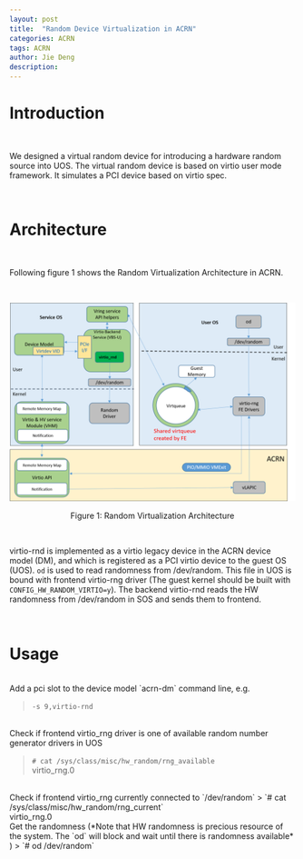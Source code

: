 ```yaml
---
layout: post
title:  "Random Device Virtualization in ACRN"
categories: ACRN
tags: ACRN
author: Jie Deng
description: 
---
```


# Introduction 
<br>

We designed a virtual random device for introducing a hardware random source into UOS. The virtual random device is based on virtio user mode framework. It simulates a PCI device based on virtio spec.

<br>

# Architecture
<br>

Following figure 1 shows the Random Virtualization Architecture in ACRN.

<br>

![random_architecture](/assets/images/acrn-vtrnd/random_architecture.png)
<p align="center">Figure 1: Random Virtualization Architecture</p>

<br>


virtio-rnd is implemented as a virtio legacy device in the ACRN device model (DM), and which is registered as a PCI virtio device to the guest OS (UOS). `od` is used to read randomness from /dev/random. This file in UOS is bound with frontend virtio-rng driver (The guest kernel should be built with `CONFIG_HW_RANDOM_VIRTIO=y`). The backend virtio-rnd reads the HW randomness from /dev/random in SOS and sends them to frontend.

<br>

# Usage

<br>
Add a pci slot to the device model `acrn-dm` command line, e.g.

> `-s 9,virtio-rnd`

<br>
Check if frontend virtio_rng driver is one of available random number generator drivers in UOS

> `# cat /sys/class/misc/hw_random/rng_available` <br> virtio_rng.0

<br>
Check if frontend virtio_rng currently connected to `/dev/random`
> `# cat /sys/class/misc/hw_random/rng_current` <br> virtio_rng.0

<br>
Get the randomness (*Note that HW randomness is precious resource of the system. The `od` will block and wait until there is randomness available*  )
> `# od /dev/random`
